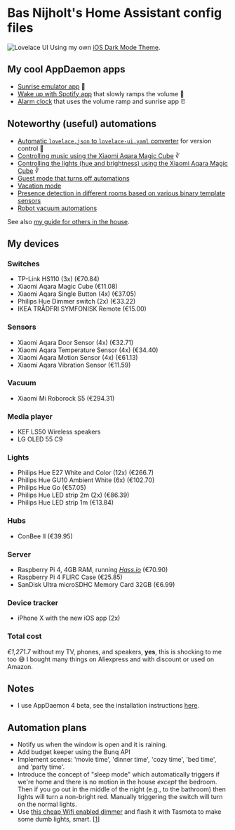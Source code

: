 
# Bas Nijholt's Home Assistant config files
![Lovelace UI](https://user-images.githubusercontent.com/6897215/70158623-d82ee680-16b7-11ea-9287-0d4f1ebe64e8.png)
Using my own [iOS Dark Mode Theme](https://github.com/basnijholt/lovelace-ios-dark-mode-theme).

## My cool AppDaemon apps
* [Sunrise emulator app](appdaemon/apps/wake_up_light.py) 🌅
* [Wake up with Spotify app](appdaemon/apps/wake_up_with_spotify.py) that slowly ramps the volume 📢
* [Alarm clock](appdaemon/apps/alarm_clock.py) that uses the volume ramp and sunrise app ⏰

## Noteworthy (useful) automations
* [Automatic `lovelace.json` to `lovelace-ui.yaml` converter](automations/lovelace.yaml) for version control 🤖
* [Controlling music using the Xiaomi Aqara Magic Cube](automations/music.yaml) ∛
* [Controlling the lights (hue and brightness) using the Xiaomi Aqara Magic Cube](automations/lights.yaml) ∛
* [Guest mode that turns off automations]((automations/guest_mode.yaml))
* [Vacation mode](automations/vacation_mode.yaml)
* [Presence detection in different rooms based on various binary template sensors](includes/binary_sensors.yaml)
* [Robot vacuum automations](automations/vacuum.yaml)

See also [my guide for others in the house](guide.md).

## My devices

### Switches
* TP-Link HS110 (3x) (€70.84)
* Xiaomi Aqara Magic Cube (€11.08)
* Xiaomi Aqara Single Button (4x) (€37.05)
* Philips Hue Dimmer switch (2x) (€33.22)
* IKEA TRÅDFRI SYMFONISK Remote (€15.00)

### Sensors
* Xiaomi Aqara Door Sensor (4x) (€32.71)
* Xiaomi Aqara Temperature Sensor (4x) (€34.40)
* Xiaomi Aqara Motion Sensor (4x) (€61.13)
* Xiaomi Aqara Vibration Sensor (€11.59)

### Vacuum
* Xiaomi Mi Roborock S5 (€294.31)

### Media player
* KEF LS50 Wireless speakers
* LG OLED 55 C9

### Lights
* Philips Hue E27 White and Color (12x) (€266.7)
* Philips Hue GU10 Ambient White (6x) (€102.70)
* Philips Hue Go (€57.05)
* Philips Hue LED strip 2m (2x) (€86.39)
* Philips Hue LED strip 1m (€13.84)

### Hubs
* ConBee II (€39.95)

### Server
* Raspberry Pi 4, 4GB RAM, running [*Hass.io*](https://www.home-assistant.io/hassio/) (€70.90)
* Raspberry Pi 4 FLIRC Case (€25.85)
* SanDisk Ultra microSDHC Memory Card 32GB (€6.99)

### Device tracker
* iPhone X with the new iOS app (2x)

### Total cost
*€1,271.7* without my TV, phones, and speakers, **yes**, this is shocking to me too 😅
I bought many things on Aliexpress and with discount or used on Amazon.

## Notes
* I use AppDaemon 4 beta, see the installation instructions [here](appdaemon/hassio_appdaemon4_beta_installation_instructions.md).

## Automation plans
* Notify us when the window is open and it is raining.
* Add budget keeper using the Bunq API
* Implement scenes: 'movie time', 'dinner time', 'cozy time', 'bed time', and 'party time'.
* Introduce the concept of "sleep mode" which automatically triggers if we're home and there is no motion in the house *except* the bedroom. Then if you go out in the middle of the night (e.g., to the bathroom) then lights will turn a non-bright red. Manually triggering the switch will turn on the normal lights.
* Use [this cheap Wifi enabled dimmer](https://nl.aliexpress.com/item/33010332202.html) and flash it with Tasmota to make some dumb lights, smart. [[1](https://gathering.tweakers.net/forum/list_message/60373132#60373132)]

